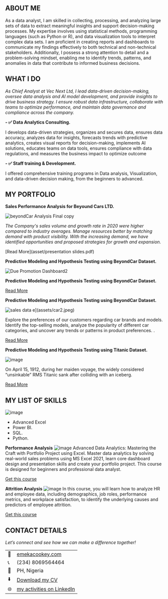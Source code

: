 
## ABOUT ME

As a data analyst, I am skilled in collecting, processing, and analyzing large sets of data to extract meaningful insights and support decision-making processes. My expertise involves using statistical methods, programming languages (such as Python or R), and data visualization tools to interpret complex data sets. I am proficient in creating reports and dashboards to communicate my findings effectively to both technical and non-technical stakeholders. Additionally, I possess a strong attention to detail and a problem-solving mindset, enabling me to identify trends, patterns, and anomalies in data that contribute to informed business decisions.

<!-- mention your top/relevant skill-core and soft skills -->

## WHAT I DO

*As Chief Analyst at Vec Next Ltd, I lead data-driven decision-making, oversee data analysis and AI model development, and provide insights to drive business strategy. I ensure robust data infrastructure, collaborate with teams to optimize performance, and maintain data governance and compliance across the company.*

 **- ✅ Data Analytics Consulting.**

 I develops data-driven strategies, organizes and secures data, ensures data accuracy, analyzes data for insights, forecasts trends with predictive analytics, creates visual reports for decision-making, implements AI solutions, educates teams on data tools, ensures compliance with data regulations, and measures the business impact to optimize outcome
 
 **- ✅ Staff training & Development.**

 I offered comprehensive training programs in Data analysis, Visualization, and data-driven decision making, from the beginners to advanced.

<!--section 2: List 3-4 key projects-->

## MY PORTFOLIO 
 
 **Sales Performance Analysis for Beyound Cars LTD.**

![beyondCar Analysis Final copy](https://github.com/user-attachments/assets/41499f68-7677-4ca6-a9bc-469ffaf909c1)

*The Company's sales volume and growth rate in 2020 were higher compared to industry averages. 
Manage resources better by matching demand with product visibility.
With the increasing demand, we have identified opportunities and proposed strategies for growth and expansion.*

[Read More](asset/presentation slides.pdf)

**Predictive Modeling and Hypothesis Testing using BeyondCar Dataset.**

 ![Due Promotion Dashboard2](https://github.com/user-attachments/assets/10d4252f-76ac-432a-9e71-2539db5f36af)

**Predictive Modeling and Hypothesis Testing using BeyondCar Dataset.**

[Read More](http://www.linkedin.com/pulse/predictive-modeling-hypothesis-testing-using-titanic-dataset-aniete)

**Predictive Modeling and Hypothesis Testing using BeyondCar Dataset.**

 ![sales data](https://github.com/user-attachments/assets/ef8e840a-1766-4918-aba7-771f7718b1e7)
e](assets/car2.jpeg)

 Explore the preferences of our customers regarding car brands and models. Identify the top-selling models, analyze the popularity of different car categories, and uncover any trends or patterns in product preferences. .

[Read More](http://www.linkedin.com/pulse/predictive-modeling-hypothesis-testing-using-titanic-dataset-aniete)


**Predictive Modeling and Hypothesis Testing using Titanic Dataset.**

![image](assets/agro.jpg)

On April 15, 1912, during her maiden voyage, the widely considered “unsinkable” RMS Titanic sank after colliding with an iceberg. 

[Read More](https://www.linkedin.com/pulse/predictive-modeling-hypothesis-testing-using-titanic-dataset-anietie/)

## MY LIST OF SKILLS
![image](assets/class.jpg)
- Advanced Excel 								       		
- Power BI. 			        		
- SQL.
- Python.
  
**Performance Analysis**
![image](assets/418159415_10224996118350400_1790389732999386325_n.jpg)
Advanced Data Analytics: Mastering the Craft with Portfolio Project using Excel. Master data analytics by solving real-world sales problems using MS Excel 2021, learn core dashboard design and presentation skills and create your portfolio project. This course is designed for beginners and professional data analyst.

[Get this course](https://selar.co/salesdata)

**Attrition Analysis**
![image](assets/417528845_10224984773746792_6587086704764480413_n.jpg)
In this course, you will learn how to analyze HR and employee data, including demographics, job roles, performance metrics, and workplace satisfaction, to identify the underlying causes and predictors of employee attrition.

[Get this course](https://selar.co/q688i7)


## CONTACT DETAILS

*Let’s connect and see how we can make a difference together!*
<table>
  <tbody>
    <tr>
      <td>📧</td>
      <td><a href="mailto:emekacookey@gmail.com">emekacookey.com</a></td>
    </tr>
    <tr>
      <td>📞</td>
      <td>(234) 8069564464</td>
    </tr>
    <tr>
      <td>📍</td>
      <td>PH, Nigeria</td>
    </tr>
    <tr>
      <td>⬇️</td>
      <td><a href="asset/CV Emeka Cookey2.pdf">Download my CV</a></td>
    </tr>
    <tr>
      <td>🌐</td>
      <td><a href="https://www.linkedin.com/in/cookey-emeka-807889168">my activities on LinkedIn</a></td>
    </tr>
    </tr>
  </tbody>
</table>

